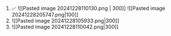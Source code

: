1. ✅
    ![[Pasted image 20241228110130.png | 300]]   ![[Pasted image 20241228205747.png|100]]
2. 
   ![[Pasted image 20241228105933.png|300]] 
3. 
   ![[Pasted image 20241228110042.png|300]]